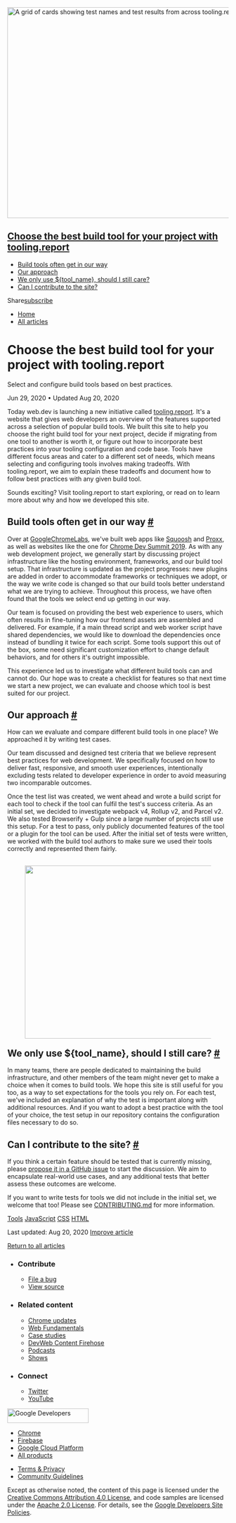 

<img src="https://web-dev.imgix.net/image/admin/y3f0yAb97pLOpTQrhUNA.jpg?auto=format" alt="A grid of cards showing test names and test results from across tooling.report." class="w-hero w-hero--cover" sizes="100vw" srcset="https://web-dev.imgix.net/image/admin/y3f0yAb97pLOpTQrhUNA.jpg?auto=format&amp;w=200 200w, https://web-dev.imgix.net/image/admin/y3f0yAb97pLOpTQrhUNA.jpg?auto=format&amp;w=228 228w, https://web-dev.imgix.net/image/admin/y3f0yAb97pLOpTQrhUNA.jpg?auto=format&amp;w=260 260w, https://web-dev.imgix.net/image/admin/y3f0yAb97pLOpTQrhUNA.jpg?auto=format&amp;w=296 296w, https://web-dev.imgix.net/image/admin/y3f0yAb97pLOpTQrhUNA.jpg?auto=format&amp;w=338 338w, https://web-dev.imgix.net/image/admin/y3f0yAb97pLOpTQrhUNA.jpg?auto=format&amp;w=385 385w, https://web-dev.imgix.net/image/admin/y3f0yAb97pLOpTQrhUNA.jpg?auto=format&amp;w=439 439w, https://web-dev.imgix.net/image/admin/y3f0yAb97pLOpTQrhUNA.jpg?auto=format&amp;w=500 500w, https://web-dev.imgix.net/image/admin/y3f0yAb97pLOpTQrhUNA.jpg?auto=format&amp;w=571 571w, https://web-dev.imgix.net/image/admin/y3f0yAb97pLOpTQrhUNA.jpg?auto=format&amp;w=650 650w, https://web-dev.imgix.net/image/admin/y3f0yAb97pLOpTQrhUNA.jpg?auto=format&amp;w=741 741w, https://web-dev.imgix.net/image/admin/y3f0yAb97pLOpTQrhUNA.jpg?auto=format&amp;w=845 845w, https://web-dev.imgix.net/image/admin/y3f0yAb97pLOpTQrhUNA.jpg?auto=format&amp;w=964 964w, https://web-dev.imgix.net/image/admin/y3f0yAb97pLOpTQrhUNA.jpg?auto=format&amp;w=1098 1098w, https://web-dev.imgix.net/image/admin/y3f0yAb97pLOpTQrhUNA.jpg?auto=format&amp;w=1252 1252w, https://web-dev.imgix.net/image/admin/y3f0yAb97pLOpTQrhUNA.jpg?auto=format&amp;w=1428 1428w, https://web-dev.imgix.net/image/admin/y3f0yAb97pLOpTQrhUNA.jpg?auto=format&amp;w=1600 1600w" width="1600" height="480" />

## <a href="#choose-the-best-build-tool-for-your-project-with-tooling.report" class="w-toc__header--link">Choose the best build tool for your project with tooling.report</a>

- [Build tools often get in our way](#build-tools-often-get-in-our-way)
- [Our approach](#our-approach)
- [We only use ${tool_name}, should I still care?](#we-only-use-dollartool_name-should-i-still-care)
- [Can I contribute to the site?](#can-i-contribute-to-the-site)

Share<a href="/newsletter/" class="gc-analytics-event w-actions__fab w-actions__fab--subscribe"><span>subscribe</span></a>

- <a href="/" class="gc-analytics-event w-breadcrumbs__link w-breadcrumbs__link--left-justify">Home</a>
- <a href="/blog" class="gc-analytics-event w-breadcrumbs__link">All articles</a>

# Choose the best build tool for your project with tooling.report

Select and configure build tools based on best practices.

Jun 29, 2020 <span class="w-author__separator">•</span> Updated Aug 20, 2020

Today web.dev is launching a new initiative called [tooling.report](https://tooling.report). It's a website that gives web developers an overview of the features supported across a selection of popular build tools. We built this site to help you choose the right build tool for your next project, decide if migrating from one tool to another is worth it, or figure out how to incorporate best practices into your tooling configuration and code base. Tools have different focus areas and cater to a different set of needs, which means selecting and configuring tools involves making tradeoffs. With tooling.report, we aim to explain these tradeoffs and document how to follow best practices with any given build tool.

Sounds exciting? Visit tooling.report to start exploring, or read on to learn more about why and how we developed this site.

## Build tools often get in our way <a href="#build-tools-often-get-in-our-way" class="w-headline-link">#</a>

Over at [GoogleChromeLabs](https://github.com/GoogleChromeLabs), we've built web apps like [Squoosh](https://squoosh.app/) and [Proxx](https://proxx.app/), as well as websites like the one for [Chrome Dev Summit 2019](https://developer.chrome.com/devsummit/). As with any web development project, we generally start by discussing project infrastructure like the hosting environment, frameworks, and our build tool setup. That infrastructure is updated as the project progresses: new plugins are added in order to accommodate frameworks or techniques we adopt, or the way we write code is changed so that our build tools better understand what we are trying to achieve. Throughout this process, we have often found that the tools we select end up getting in our way.

Our team is focused on providing the best web experience to users, which often results in fine-tuning how our frontend assets are assembled and delivered. For example, if a main thread script and web worker script have shared dependencies, we would like to download the dependencies once instead of bundling it twice for each script. Some tools support this out of the box, some need significant customization effort to change default behaviors, and for others it's outright impossible.

This experience led us to investigate what different build tools can and cannot do. Our hope was to create a checklist for features so that next time we start a new project, we can evaluate and choose which tool is best suited for our project.

## Our approach <a href="#our-approach" class="w-headline-link">#</a>

How can we evaluate and compare different build tools in one place? We approached it by writing test cases.

Our team discussed and designed test criteria that we believe represent best practices for web development. We specifically focused on how to deliver fast, responsive, and smooth user experiences, intentionally excluding tests related to developer experience in order to avoid measuring two incomparable outcomes.

Once the test list was created, we went ahead and wrote a build script for each tool to check if the tool can fulfil the test's success criteria. As an initial set, we decided to investigate webpack v4, Rollup v2, and Parcel v2. We also tested Browserify + Gulp since a large number of projects still use this setup. For a test to pass, only publicly documented features of the tool or a plugin for the tool can be used. After the initial set of tests were written, we worked with the build tool authors to make sure we used their tools correctly and represented them fairly.

## <figure><img src="https://web-dev.imgix.net/image/tcFciHGuF3MxnTr1y5ue01OGLBn2/0OauqO2tSeOTDpDGutmk.jpg?auto=format" class="w-screenshot w-screenshot--filled" sizes="(min-width: 800px) 800px, calc(100vw - 48px)" srcset="https://web-dev.imgix.net/image/tcFciHGuF3MxnTr1y5ue01OGLBn2/0OauqO2tSeOTDpDGutmk.jpg?auto=format&amp;w=200 200w, https://web-dev.imgix.net/image/tcFciHGuF3MxnTr1y5ue01OGLBn2/0OauqO2tSeOTDpDGutmk.jpg?auto=format&amp;w=228 228w, https://web-dev.imgix.net/image/tcFciHGuF3MxnTr1y5ue01OGLBn2/0OauqO2tSeOTDpDGutmk.jpg?auto=format&amp;w=260 260w, https://web-dev.imgix.net/image/tcFciHGuF3MxnTr1y5ue01OGLBn2/0OauqO2tSeOTDpDGutmk.jpg?auto=format&amp;w=296 296w, https://web-dev.imgix.net/image/tcFciHGuF3MxnTr1y5ue01OGLBn2/0OauqO2tSeOTDpDGutmk.jpg?auto=format&amp;w=338 338w, https://web-dev.imgix.net/image/tcFciHGuF3MxnTr1y5ue01OGLBn2/0OauqO2tSeOTDpDGutmk.jpg?auto=format&amp;w=385 385w, https://web-dev.imgix.net/image/tcFciHGuF3MxnTr1y5ue01OGLBn2/0OauqO2tSeOTDpDGutmk.jpg?auto=format&amp;w=439 439w, https://web-dev.imgix.net/image/tcFciHGuF3MxnTr1y5ue01OGLBn2/0OauqO2tSeOTDpDGutmk.jpg?auto=format&amp;w=500 500w, https://web-dev.imgix.net/image/tcFciHGuF3MxnTr1y5ue01OGLBn2/0OauqO2tSeOTDpDGutmk.jpg?auto=format&amp;w=571 571w, https://web-dev.imgix.net/image/tcFciHGuF3MxnTr1y5ue01OGLBn2/0OauqO2tSeOTDpDGutmk.jpg?auto=format&amp;w=650 650w, https://web-dev.imgix.net/image/tcFciHGuF3MxnTr1y5ue01OGLBn2/0OauqO2tSeOTDpDGutmk.jpg?auto=format&amp;w=741 741w, https://web-dev.imgix.net/image/tcFciHGuF3MxnTr1y5ue01OGLBn2/0OauqO2tSeOTDpDGutmk.jpg?auto=format&amp;w=845 845w, https://web-dev.imgix.net/image/tcFciHGuF3MxnTr1y5ue01OGLBn2/0OauqO2tSeOTDpDGutmk.jpg?auto=format&amp;w=964 964w, https://web-dev.imgix.net/image/tcFciHGuF3MxnTr1y5ue01OGLBn2/0OauqO2tSeOTDpDGutmk.jpg?auto=format&amp;w=1098 1098w, https://web-dev.imgix.net/image/tcFciHGuF3MxnTr1y5ue01OGLBn2/0OauqO2tSeOTDpDGutmk.jpg?auto=format&amp;w=1252 1252w, https://web-dev.imgix.net/image/tcFciHGuF3MxnTr1y5ue01OGLBn2/0OauqO2tSeOTDpDGutmk.jpg?auto=format&amp;w=1428 1428w, https://web-dev.imgix.net/image/tcFciHGuF3MxnTr1y5ue01OGLBn2/0OauqO2tSeOTDpDGutmk.jpg?auto=format&amp;w=1600 1600w" width="800" height="394" /></figure>We only use ${tool_name}, should I still care? <a href="#we-only-use-dollartool_name-should-i-still-care" class="w-headline-link">#</a>

In many teams, there are people dedicated to maintaining the build infrastructure, and other members of the team might never get to make a choice when it comes to build tools. We hope this site is still useful for you too, as a way to set expectations for the tools you rely on. For each test, we've included an explanation of why the test is important along with additional resources. And if you want to adopt a best practice with the tool of your choice, the test setup in our repository contains the configuration files necessary to do so.

## Can I contribute to the site? <a href="#can-i-contribute-to-the-site" class="w-headline-link">#</a>

If you think a certain feature should be tested that is currently missing, please [propose it in a GitHub issue](https://github.com/GoogleChromeLabs/tooling.report/issues/new) to start the discussion. We aim to encapsulate real-world use cases, and any additional tests that better assess these outcomes are welcome.

If you want to write tests for tools we did not include in the initial set, we welcome that too! Please see [CONTRIBUTING.md](https://github.com/GoogleChromeLabs/tooling.report/blob/dev/CONTRIBUTING.md) for more information.

<a href="/tags/tools/" class="w-chip">Tools</a> <a href="/tags/javascript/" class="w-chip">JavaScript</a> <a href="/tags/css/" class="w-chip">CSS</a> <a href="/tags/html/" class="w-chip">HTML</a>

<span class="w-mr--sm">Last updated: Aug 20, 2020 </span>[Improve article](https://github.com/GoogleChrome/web.dev/blob/master/src/site/content/en/blog/introducing-tooling-report/index.md)

<a href="/blog" class="gc-analytics-event w-article-navigation__link w-article-navigation__link--back w-article-navigation__link--single">Return to all articles</a>

- ### Contribute

  - <a href="https://github.com/GoogleChrome/web.dev/issues/new?assignees=&amp;labels=bug&amp;template=bug_report.md&amp;title=" class="w-footer__linkbox-link">File a bug</a>
  - <a href="https://github.com/googlechrome/web.dev" class="w-footer__linkbox-link">View source</a>

- ### Related content

  - <a href="https://blog.chromium.org/" class="w-footer__linkbox-link">Chrome updates</a>
  - <a href="https://developers.google.com/web/" class="w-footer__linkbox-link">Web Fundamentals</a>
  - <a href="https://developers.google.com/web/showcase/" class="w-footer__linkbox-link">Case studies</a>
  - <a href="https://devwebfeed.appspot.com/" class="w-footer__linkbox-link">DevWeb Content Firehose</a>
  - <a href="/podcasts/" class="w-footer__linkbox-link">Podcasts</a>
  - <a href="/shows/" class="w-footer__linkbox-link">Shows</a>

- ### Connect

  - <a href="https://www.twitter.com/ChromiumDev" class="w-footer__linkbox-link">Twitter</a>
  - <a href="https://www.youtube.com/user/ChromeDevelopers" class="w-footer__linkbox-link">YouTube</a>

<a href="https://developers.google.com/" class="w-footer__utility-logo-link"><img src="/images/lockup-color.png" alt="Google Developers" class="w-footer__utility-logo" width="185" height="33" /></a>

- <a href="https://developer.chrome.com/" class="w-footer__utility-link">Chrome</a>
- <a href="https://firebase.google.com/" class="w-footer__utility-link">Firebase</a>
- <a href="https://cloud.google.com/" class="w-footer__utility-link">Google Cloud Platform</a>
- <a href="https://developers.google.com/products" class="w-footer__utility-link">All products</a>

<!-- -->

- <a href="https://policies.google.com/" class="w-footer__utility-link">Terms &amp; Privacy</a>
- <a href="/community-guidelines/" class="w-footer__utility-link">Community Guidelines</a>

Except as otherwise noted, the content of this page is licensed under the [Creative Commons Attribution 4.0 License](https://creativecommons.org/licenses/by/4.0/), and code samples are licensed under the [Apache 2.0 License](https://www.apache.org/licenses/LICENSE-2.0). For details, see the [Google Developers Site Policies](https://developers.google.com/terms/site-policies).
